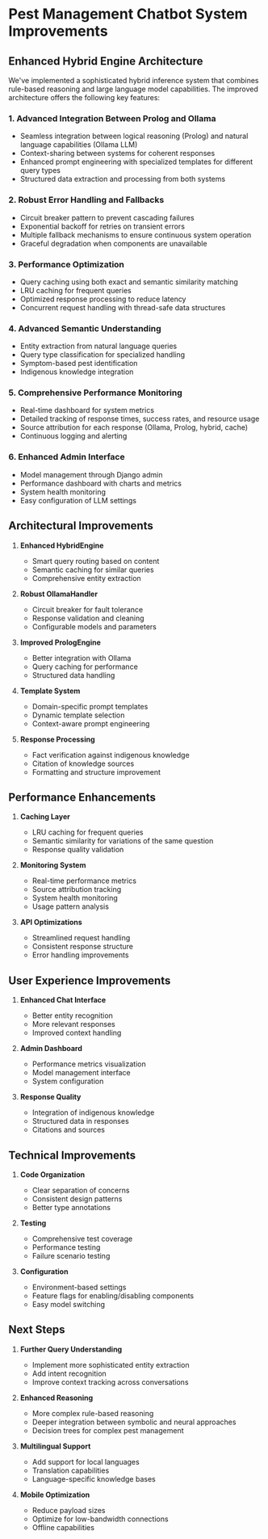# Pest Management Chatbot System Improvements

## Enhanced Hybrid Engine Architecture

We've implemented a sophisticated hybrid inference system that combines rule-based reasoning and large language model capabilities. The improved architecture offers the following key features:

### 1. Advanced Integration Between Prolog and Ollama

- Seamless integration between logical reasoning (Prolog) and natural language capabilities (Ollama LLM)
- Context-sharing between systems for coherent responses
- Enhanced prompt engineering with specialized templates for different query types
- Structured data extraction and processing from both systems

### 2. Robust Error Handling and Fallbacks

- Circuit breaker pattern to prevent cascading failures
- Exponential backoff for retries on transient errors
- Multiple fallback mechanisms to ensure continuous system operation
- Graceful degradation when components are unavailable

### 3. Performance Optimization

- Query caching using both exact and semantic similarity matching
- LRU caching for frequent queries
- Optimized response processing to reduce latency
- Concurrent request handling with thread-safe data structures

### 4. Advanced Semantic Understanding

- Entity extraction from natural language queries
- Query type classification for specialized handling
- Symptom-based pest identification
- Indigenous knowledge integration

### 5. Comprehensive Performance Monitoring

- Real-time dashboard for system metrics
- Detailed tracking of response times, success rates, and resource usage
- Source attribution for each response (Ollama, Prolog, hybrid, cache)
- Continuous logging and alerting

### 6. Enhanced Admin Interface

- Model management through Django admin
- Performance dashboard with charts and metrics
- System health monitoring
- Easy configuration of LLM settings

## Architectural Improvements

1. **Enhanced HybridEngine**
   - Smart query routing based on content
   - Semantic caching for similar queries
   - Comprehensive entity extraction

2. **Robust OllamaHandler**
   - Circuit breaker for fault tolerance
   - Response validation and cleaning
   - Configurable models and parameters

3. **Improved PrologEngine**
   - Better integration with Ollama
   - Query caching for performance
   - Structured data handling

4. **Template System**
   - Domain-specific prompt templates
   - Dynamic template selection
   - Context-aware prompt engineering

5. **Response Processing**
   - Fact verification against indigenous knowledge
   - Citation of knowledge sources
   - Formatting and structure improvement

## Performance Enhancements

1. **Caching Layer**
   - LRU caching for frequent queries
   - Semantic similarity for variations of the same question
   - Response quality validation

2. **Monitoring System**
   - Real-time performance metrics
   - Source attribution tracking
   - System health monitoring
   - Usage pattern analysis

3. **API Optimizations**
   - Streamlined request handling
   - Consistent response structure
   - Error handling improvements

## User Experience Improvements

1. **Enhanced Chat Interface**
   - Better entity recognition
   - More relevant responses
   - Improved context handling

2. **Admin Dashboard**
   - Performance metrics visualization
   - Model management interface
   - System configuration

3. **Response Quality**
   - Integration of indigenous knowledge
   - Structured data in responses
   - Citations and sources

## Technical Improvements

1. **Code Organization**
   - Clear separation of concerns
   - Consistent design patterns
   - Better type annotations

2. **Testing**
   - Comprehensive test coverage
   - Performance testing
   - Failure scenario testing

3. **Configuration**
   - Environment-based settings
   - Feature flags for enabling/disabling components
   - Easy model switching

## Next Steps

1. **Further Query Understanding**
   - Implement more sophisticated entity extraction
   - Add intent recognition
   - Improve context tracking across conversations

2. **Enhanced Reasoning**
   - More complex rule-based reasoning
   - Deeper integration between symbolic and neural approaches
   - Decision trees for complex pest management

3. **Multilingual Support**
   - Add support for local languages
   - Translation capabilities
   - Language-specific knowledge bases

4. **Mobile Optimization**
   - Reduce payload sizes
   - Optimize for low-bandwidth connections
   - Offline capabilities 